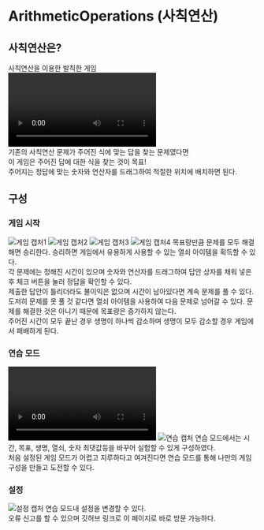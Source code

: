 # ArithmeticOperations (사칙연산)

## 사칙연산은?
사칙연산을 이용한 발칙한 게임  
![시연 영상](media/demo_game.mp4)  
기존의 사칙연산 문제가 주어진 식에 맞는 답을 찾는 문제였다면  
이 게임은 주어진 답에 대한 식을 찾는 것이 목표!  
주어지는 정답에 맞는 숫자와 연산자를 드래그하여 적절한 위치에 배치하면 된다.

## 구성
### 게임 시작
![게임 캡처1](media/game1.jpg)
![게임 캡처2](media/game2.jpg)
![게임 캡처3](media/game3.jpg)
![게임 캡처4](media/game4.jpg)
목표량만큼 문제를 모두 해결해면 승리한다. 승리하면 게임에서 유용하게 사용할 수 있는 열쇠 아이템을 획득할 수 있다.  
각 문제에는 정해진 시간이 있으며 숫자와 연산자를 드래그하여 답안 상자를 채워 넣은 후 체크 버튼을 눌러 정답을 확인할 수 있다.  
제출한 답안이 틀리더라도 불이익은 없으며 시간이 남아있다면 계속 문제를 풀 수 있다.  
도저히 문제를 못 풀 것 같다면 열쇠 아이템을 사용하여 다음 문제로 넘어갈 수 있다. 문제를 해결한 것은 아니기 때문에 목표량은 증가하지 않는다.  
주어진 시간이 모두 끝난 경우 생명이 하나씩 감소하며 생명이 모두 감소할 경우 게임에서 패배하게 된다.

### 연습 모드
![연습 영상](media/demo_desc.mp4)
![연습 캡처](media/desc.jpg)
연습 모드에서는 시간, 목표, 생명, 열쇠, 숫자 최댓값등을 바꾸어 실험할 수 있게 구성하였다.  
처음 설정된 게임 모드가 어렵고 지루하다고 여겨진다면 연습 모드를 통해 나만의 게임 구성을 만들고 도전할 수 있다.

### 설정
![설정 캡처](media/settings.jpg)
연습 모드내 설정을 변경할 수 있다.  
오류 신고를 할 수 있으며 깃허브 링크로 이 페이지로 바로 방문 가능하다.  

